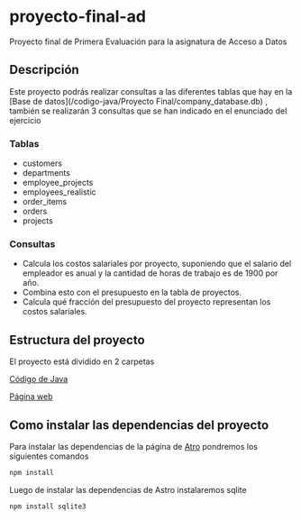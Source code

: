 # proyecto-final-ad
Proyecto final de Primera Evaluación para la asignatura de Acceso a Datos

## Descripción
Este proyecto podrás realizar consultas a las diferentes tablas que hay en la [Base de datos](/codigo-java/Proyecto Final/company_database.db) , también se realizarán 3 consultas que se han indicado en el enunciado del ejercicio

### Tablas

- customers
- departments
- employee_projects
- employees_realistic
- order_items
- orders
- projects

### Consultas 

- Calcula los costos salariales por proyecto, suponiendo que el salario del empleador es anual y la cantidad de horas de trabajo es de 1900 por año.
- Combina esto con el presupuesto en la tabla de proyectos.
- Calcula qué fracción del presupuesto del proyecto representan los costos salariales.

## Estructura del proyecto
El proyecto está dividido en 2 carpetas

[Código de Java](/codigo-java)

[Página web](/pagina-web)

## Como instalar las dependencias del proyecto
Para instalar las dependencias de la página de [Atro](https://astro.build/) pondremos los siguientes comandos
```sh
npm install
```
Luego de instalar las dependencias de Astro instalaremos sqlite
```sh
npm install sqlite3
```
